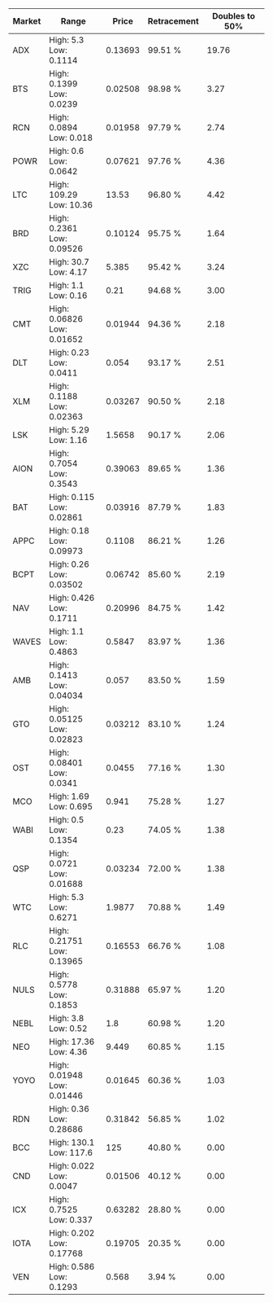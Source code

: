 | Market | Range | Price| Retracement | Doubles to 50% |
| --- | --- | --- | --- | --- |
| ADX | High: 5.3<br />Low: 0.1114 | 0.13693 | 99.51 % | 19.76 |
| BTS | High: 0.1399<br />Low: 0.0239 | 0.02508 | 98.98 % | 3.27 |
| RCN | High: 0.0894<br />Low: 0.018 | 0.01958 | 97.79 % | 2.74 |
| POWR | High: 0.6<br />Low: 0.0642 | 0.07621 | 97.76 % | 4.36 |
| LTC | High: 109.29<br />Low: 10.36 | 13.53 | 96.80 % | 4.42 |
| BRD | High: 0.2361<br />Low: 0.09526 | 0.10124 | 95.75 % | 1.64 |
| XZC | High: 30.7<br />Low: 4.17 | 5.385 | 95.42 % | 3.24 |
| TRIG | High: 1.1<br />Low: 0.16 | 0.21 | 94.68 % | 3.00 |
| CMT | High: 0.06826<br />Low: 0.01652 | 0.01944 | 94.36 % | 2.18 |
| DLT | High: 0.23<br />Low: 0.0411 | 0.054 | 93.17 % | 2.51 |
| XLM | High: 0.1188<br />Low: 0.02363 | 0.03267 | 90.50 % | 2.18 |
| LSK | High: 5.29<br />Low: 1.16 | 1.5658 | 90.17 % | 2.06 |
| AION | High: 0.7054<br />Low: 0.3543 | 0.39063 | 89.65 % | 1.36 |
| BAT | High: 0.115<br />Low: 0.02861 | 0.03916 | 87.79 % | 1.83 |
| APPC | High: 0.18<br />Low: 0.09973 | 0.1108 | 86.21 % | 1.26 |
| BCPT | High: 0.26<br />Low: 0.03502 | 0.06742 | 85.60 % | 2.19 |
| NAV | High: 0.426<br />Low: 0.1711 | 0.20996 | 84.75 % | 1.42 |
| WAVES | High: 1.1<br />Low: 0.4863 | 0.5847 | 83.97 % | 1.36 |
| AMB | High: 0.1413<br />Low: 0.04034 | 0.057 | 83.50 % | 1.59 |
| GTO | High: 0.05125<br />Low: 0.02823 | 0.03212 | 83.10 % | 1.24 |
| OST | High: 0.08401<br />Low: 0.0341 | 0.0455 | 77.16 % | 1.30 |
| MCO | High: 1.69<br />Low: 0.695 | 0.941 | 75.28 % | 1.27 |
| WABI | High: 0.5<br />Low: 0.1354 | 0.23 | 74.05 % | 1.38 |
| QSP | High: 0.0721<br />Low: 0.01688 | 0.03234 | 72.00 % | 1.38 |
| WTC | High: 5.3<br />Low: 0.6271 | 1.9877 | 70.88 % | 1.49 |
| RLC | High: 0.21751<br />Low: 0.13965 | 0.16553 | 66.76 % | 1.08 |
| NULS | High: 0.5778<br />Low: 0.1853 | 0.31888 | 65.97 % | 1.20 |
| NEBL | High: 3.8<br />Low: 0.52 | 1.8 | 60.98 % | 1.20 |
| NEO | High: 17.36<br />Low: 4.36 | 9.449 | 60.85 % | 1.15 |
| YOYO | High: 0.01948<br />Low: 0.01446 | 0.01645 | 60.36 % | 1.03 |
| RDN | High: 0.36<br />Low: 0.28686 | 0.31842 | 56.85 % | 1.02 |
| BCC | High: 130.1<br />Low: 117.6 | 125 | 40.80 % | 0.00 |
| CND | High: 0.022<br />Low: 0.0047 | 0.01506 | 40.12 % | 0.00 |
| ICX | High: 0.7525<br />Low: 0.337 | 0.63282 | 28.80 % | 0.00 |
| IOTA | High: 0.202<br />Low: 0.17768 | 0.19705 | 20.35 % | 0.00 |
| VEN | High: 0.586<br />Low: 0.1293 | 0.568 | 3.94 % | 0.00 |
